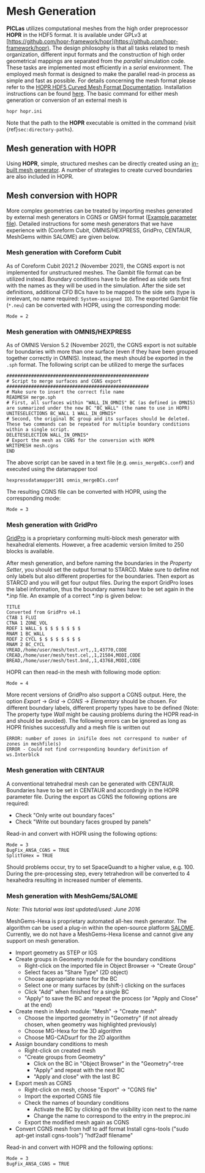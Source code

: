 # Mesh Generation

**PICLas** utilizes computational meshes from the high order preprocessor **HOPR** in the HDF5 format.
It is available under GPLv3 at [https://github.com/hopr-framework/hopr](https://github.com/hopr-framework/hopr).
The design philosophy is that all tasks related to mesh organization, different input formats and the construction of high order
geometrical mappings are separated from the *parallel* simulation code. These tasks are implemented most efficiently in a *serial*
environment.
The employed mesh format is designed to make the parallel read-in process as simple and fast as possible.
For details concerning the mesh format please refer to the
[HOPR HDF5 Curved Mesh Format Documentation](https://www.hopr-project.org/upload/e/e6/MeshFormat.pdf).
Installation instructions can be found [here](https://github.com/hopr-framework/hopr/blob/master/INSTALL.md).
The basic command for either mesh generation or conversion of an external mesh is

~~~~~~~
hopr hopr.ini
~~~~~~~

Note that the path to the **HOPR** executable is omitted in the command (visit {ref}`sec:directory-paths`).


## Mesh generation with HOPR

Using **HOPR**, simple, structured meshes can be directly created using an
[in-built mesh generator](https://www.hopr-project.org/index.php/Inbuilt_Mesh_Generators).
A number of strategies to create curved boundaries are also included in HOPR.

## Mesh conversion with HOPR

More complex geometries can be treated by importing meshes generated by external mesh generators in CGNS or GMSH format
([Example parameter file](https://www.hopr-project.org/index.php/External_Meshes)).
Detailed instructions for some mesh generators that we have experience with (Coreform Cubit, OMNIS/HEXPRESS, GridPro, CENTAUR, MeshGems within SALOME) are given below.
### Mesh generation with Coreform Cubit

As of Coreform Cubit 2021.2 (November 2021), the CGNS export is not implemented for unstructured meshes. The Gambit file format can be utilized instead. Boundary conditions have to be defined as side sets first with the names as they will be used in the simulation. After the side set definitions, additional CFD BCs have to be mapped to the side sets (type is irrelevant, no name required: `System-assigned ID`). The exported Gambit file (`*.neu`) can be converted with HOPR, using the corresponding mode:

    Mode = 2

### Mesh generation with OMNIS/HEXPRESS

As of OMNIS Version 5.2 (November 2021), the CGNS export is not suitable for boundaries with more than one surface (even if they have been grouped together correctly in OMNIS). Instead, the mesh should be exported in the `.sph` format. The following script can be utilized to merge the surfaces

    ####################################################
    # Script to merge surfaces and CGNS export
    ####################################################
    # Make sure to insert the correct file name
    READMESH merge.sph
    # First, all surfaces within "WALL_IN_OMNIS" BC (as defined in OMNIS) are summarized under the new BC "BC_WALL" (the name to use in HOPR)
    UNITESELECTIONS BC_WALL 1 WALL_IN_OMNIS*
    # Second, the original BC group and its surfaces should be deleted. These two commands can be repeated for multiple boundary conditions within a single script.
    DELETESELECTION WALL_IN_OMNIS*
    # Export the mesh as CGNS for the conversion with HOPR
    WRITEMESH mesh.cgns
    END

The above script can be saved in a text file (e.g. `omnis_mergeBCs.conf`) and executed using the datamapper tool

    hexpressdatamapper101 omnis_mergeBCs.conf

The resulting CGNS file can be converted with HOPR, using the corresponding mode:

    Mode = 3

### Mesh generation with GridPro

[GridPro](https://www.gridpro.com/) is a proprietary conforming multi-block mesh generator with hexahedral elements. However,
a free academic version limited to 250 blocks is available.

After mesh generation, and before naming the boundaries in the *Property Setter*, you should set the output format to STARCD.
Make sure to define not only labels but also different properties for the boundaries. Then export as STARCD and you will get
four output files. During the export GridPro loses the label information, thus the boundary names have to be set again in the
*.inp file. An example of a correct *.inp is given below:

    TITLE
    Converted from GridPro v4.1
    CTAB 1 FLUI
    CTNA 1 ZONE_VOL
    RDEF 1 WALL $ $ $ $ $ $ $ $
    RNAM 1 BC_WALL
    RDEF 2 CYCL $ $ $ $ $ $ $ $
    RNAM 2 BC_CYCL
    VREAD,/home/user/mesh/test.vrt,,1,43770,CODE
    CREAD,/home/user/mesh/test.cel,,1,21504,MODI,CODE
    BREAD,/home/user/mesh/test.bnd,,1,43768,MODI,CODE

HOPR can then read-in the mesh with following mode option:

    Mode = 4

More recent versions of GridPro also support a CGNS output. Here, the option *Export* -> *Grid* -> *CGNS* -> *Elementary* should
be chosen. For different boundary labels, different property types have to be defined (Note: The property type *Wall* might be
causing problems during the HOPR read-in and should be avoided). The following errors can be ignored as long as HOPR finishes
successfully and a mesh file is written out

    ERROR: number of zones in inifile does not correspond to number of zones in meshfile(s)
    ERROR - Could not find corresponding boundary definition of ws.Interblck

### Mesh generation with CENTAUR

A conventional tetrahedral mesh can be generated with CENTAUR. Boundaries have to be set in CENTAUR and accordingly in the HOPR
parameter file. During the export as CGNS the following options are required:

* Check "Only write out boundary faces"
* Check "Write out boundary faces grouped by panels"

Read-in and convert with HOPR using the following options:

    Mode = 3
    BugFix_ANSA_CGNS = TRUE
    SplitToHex = TRUE

Should problems occur, try to set SpaceQuandt to a higher value, e.g. 100. During the pre-processing step, every tetrahedron will be
converted to 4 hexahedra resulting in increased number of elements.

### Mesh generation with MeshGems/SALOME

*Note: This tutorial was last updated/used: June 2016*

MeshGems-Hexa is proprietary automated all-hex mesh generator.
The algorithm can be used a plug-in within the open-source platform [SALOME](https://www.salome-platform.org/). Currently, we do
not have a MeshGems-Hexa license and cannot give any support on mesh generation.

* Import geometry as STEP or IGS
* Create groups in Geometry module for the boundary conditions
  * Right-click on the imported file in Object Browser -> "Create Group"
  * Select faces as "Share Type" (2D object)
  * Choose appropriate name for the BC
  * Select one or many surfaces by (shift-) clicking on the surfaces
  * Click "Add" when finished for a single BC
  * "Apply" to save the BC and repeat the process (or "Apply and Close" at the end)
* Create mesh in Mesh module: "Mesh" -> "Create mesh"
    * Choose the imported geometry in "Geometry" (if not already chosen, when geometry was highlighted previously)
    * Choose MG-Hexa for the 3D algorithm
    * Choose MG-CADsurf for the 2D algorithm
* Assign boundary conditions to mesh
    * Right-click on created mesh
    * "Create groups from Geometry"
      * Click on the BC in "Object Browser" in the "Geometry"-tree
      * "Apply" and repeat with the next BC
      * "Apply and close" with the last BC
* Export mesh as CGNS
    * Right-click on mesh, choose "Export" -> "CGNS file"
    * Import the exported CGNS file
    * Check the names of boundary conditions
      * Activate the BC by clicking on the visibility icon next to the name
      * Change the name to correspond to the entry in the preproc.ini
    * Export the modified mesh again as CGNS
* Convert CGNS mesh from hdf to adf format
        Install cgns-tools ("sudo apt-get install cgns-tools")
        "hdf2adf filename"

Read-in and convert with HOPR and the following options:

    Mode = 3
    BugFix_ANSA_CGNS = TRUE

